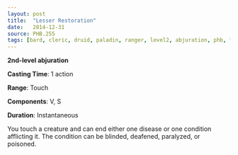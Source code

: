 ```yaml
---
layout: post
title:  "Lesser Restoration"
date:   2014-12-31
source: PHB.255
tags: [bard, cleric, druid, paladin, ranger, level2, abjuration, phb, fan]
---
```


**2nd-level abjuration**

**Casting Time**: 1 action

**Range**: Touch

**Components**: V, S

**Duration**: Instantaneous

You touch a creature and can end either one disease or one condition afflicting it. The condition can be blinded, deafened, paralyzed, or poisoned.
